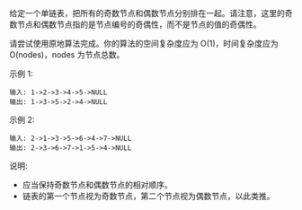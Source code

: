 给定一个单链表，把所有的奇数节点和偶数节点分别排在一起。请注意，这里的奇数节点和偶数节点指的是节点编号的奇偶性，而不是节点的值的奇偶性。

请尝试使用原地算法完成。你的算法的空间复杂度应为 O(1)，时间复杂度应为 O(nodes)，nodes 为节点总数。

示例 1:
```
输入: 1->2->3->4->5->NULL
输出: 1->3->5->2->4->NULL
```
示例 2:
```
输入: 2->1->3->5->6->4->7->NULL 
输出: 2->3->6->7->1->5->4->NULL
```
说明:
- 应当保持奇数节点和偶数节点的相对顺序。
- 链表的第一个节点视为奇数节点，第二个节点视为偶数节点，以此类推。